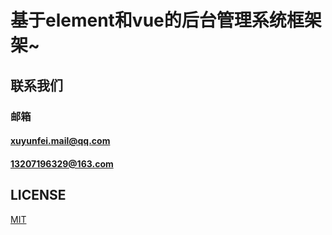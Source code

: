 # 基于element和vue的后台管理系统框架架~



## 联系我们
###   邮箱
####      xuyunfei.mail@qq.com
####      13207196329@163.com


## LICENSE
[MIT](LICENSE)
